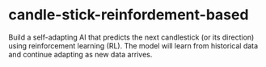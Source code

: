 # candle-stick-reinfordement-based
Build a self-adapting AI that predicts the next candlestick (or its direction) using reinforcement learning (RL). The model will learn from historical data and continue adapting as new data arrives.
